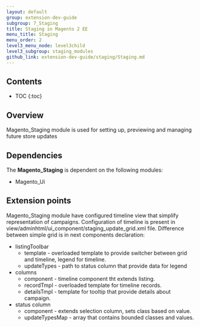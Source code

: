 ```yaml
---
layout: default
group: extension-dev-guide
subgroup: 7_Staging
title: Staging in Magento 2 EE
menu_title: Staging
menu_order: 2
level3_menu_node: level3child
level3_subgroup: staging_modules
github_link: extension-dev-guide/staging/Staging.md
---
```


<h2>Contents</h2>

* TOC
{:toc}

## Overview
Magento_Staging module is used for setting up, previewing and managing future store updates

## Dependencies
The **Magento_Staging** is dependent on the following modules:
 - Magento_Ui

## Extension points
Magento_Staging module have configured timeline view that simplify representation of campaigns. Configuration of
timeline is present in view/adminhtml/ui_component/staging_update_grid.xml file. Difference between simple grid is
in next components declaration:
 - listingToolbar
    * template - overloaded template to provide switcher between grid and timeline, legend for timeline.
    * updateTypes - path to status column that provide data for legend
 - columns
    * component - timeline component tht extends listing.
    * recordTmpl - overloaded template for timeline records.
    * detailsTmpl - template for tooltip that provide details about campaign.
 - status column
    * component - extends selection column, sets class based on value.
    * updateTypesMap - array that contains bounded classes and values.